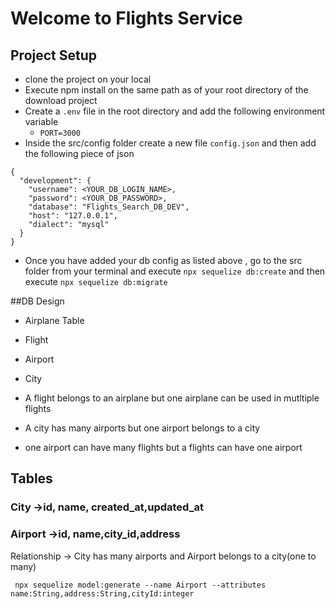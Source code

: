 # Welcome to Flights Service

## Project Setup
- clone the project on your local
- Execute npm install on the same path as of your root directory of the download project
- Create a `.env` file in the root directory and add the following environment variable
    -  `PORT=3000`
- Inside the src/config folder create a new file `config.json` and then add the following piece of json

```
{
  "development": {
    "username": <YOUR_DB_LOGIN_NAME>,
    "password": <YOUR_DB_PASSWORD>,
    "database": "Flights_Search_DB_DEV",
    "host": "127.0.0.1",
    "dialect": "mysql"
  }
}

```
- Once you have added your db config as listed above , go to the src folder from your terminal and execute `npx sequelize db:create`
and then execute
`npx sequelize db:migrate`


##DB Design
- Airplane Table
- Flight
- Airport
- City

- A flight belongs to an airplane but one airplane can be used in mutltiple flights
- A city has many airports but one airport belongs to a city
- one airport can have many flights but a flights can have one airport


## Tables
 ### City ->id, name, created_at,updated_at
 ### Airport ->id, name,city_id,address
  Relationship -> City has many airports and Airport belongs to a city(one to many)
```
 npx sequelize model:generate --name Airport --attributes name:String,address:String,cityId:integer
```
